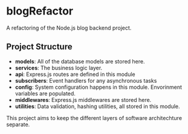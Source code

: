 # blogRefactor
A refactoring of the Node.js blog backend project.

## Project Structure
- **models**: All of the database models are stored here.
- **services**: The business logic layer.
- **api**: Express.js routes are defined in this module
- **subscribers**: Event handlers for any asynchronous tasks
- **config**: System configuration happens in this module. Envorinment variables are populated.
- **middlewares**: Express.js middlewares are stored here.
- **utilities**: Data validation, hashing utilities, all stored in this module.

This project aims to keep the different layers of software architechture separate. 

